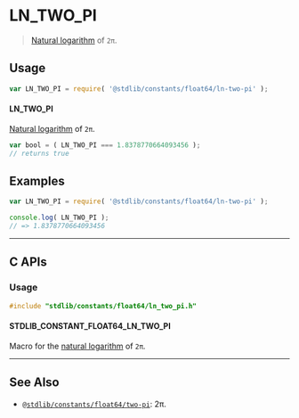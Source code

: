 <!--

@license Apache-2.0

Copyright (c) 2018 The Stdlib Authors.

Licensed under the Apache License, Version 2.0 (the "License");
you may not use this file except in compliance with the License.
You may obtain a copy of the License at

   http://www.apache.org/licenses/LICENSE-2.0

Unless required by applicable law or agreed to in writing, software
distributed under the License is distributed on an "AS IS" BASIS,
WITHOUT WARRANTIES OR CONDITIONS OF ANY KIND, either express or implied.
See the License for the specific language governing permissions and
limitations under the License.

-->

# LN_TWO_PI

> [Natural logarithm][@stdlib/math/base/special/ln] of `2π`.

<section class="usage">

## Usage

```javascript
var LN_TWO_PI = require( '@stdlib/constants/float64/ln-two-pi' );
```

#### LN_TWO_PI

[Natural logarithm][@stdlib/math/base/special/ln] of `2π`.

```javascript
var bool = ( LN_TWO_PI === 1.8378770664093456 );
// returns true
```

</section>

<!-- /.usage -->

<section class="examples">

## Examples

<!-- TODO: better example -->

<!-- eslint no-undef: "error" -->

```javascript
var LN_TWO_PI = require( '@stdlib/constants/float64/ln-two-pi' );

console.log( LN_TWO_PI );
// => 1.8378770664093456
```

</section>

<!-- /.examples -->

<!-- C interface documentation. -->

* * *

<section class="c">

## C APIs

<!-- Section to include introductory text. Make sure to keep an empty line after the intro `section` element and another before the `/section` close. -->

<section class="intro">

</section>

<!-- /.intro -->

<!-- C usage documentation. -->

<section class="usage">

### Usage

```c
#include "stdlib/constants/float64/ln_two_pi.h"
```

#### STDLIB_CONSTANT_FLOAT64_LN_TWO_PI

Macro for the [natural logarithm][@stdlib/math/base/special/ln] of `2π`.

</section>

<!-- /.usage -->

<!-- C API usage notes. Make sure to keep an empty line after the `section` element and another before the `/section` close. -->

<section class="notes">

</section>

<!-- /.notes -->

<!-- C API usage examples. -->

<section class="examples">

</section>

<!-- /.examples -->

</section>

<!-- /.c -->

<!-- Section for related `stdlib` packages. Do not manually edit this section, as it is automatically populated. -->

<section class="related">

* * *

## See Also

-   <span class="package-name">[`@stdlib/constants/float64/two-pi`][@stdlib/constants/float64/two-pi]</span><span class="delimiter">: </span><span class="description">2π.</span>

</section>

<!-- /.related -->

<!-- Section for all links. Make sure to keep an empty line after the `section` element and another before the `/section` close. -->

<section class="links">

[@stdlib/math/base/special/ln]: https://www.npmjs.com/package/@stdlib/math-base-special-ln

<!-- <related-links> -->

[@stdlib/constants/float64/two-pi]: https://github.com/stdlib-js/constants/tree/main/float64/two-pi

<!-- </related-links> -->

</section>

<!-- /.links -->
